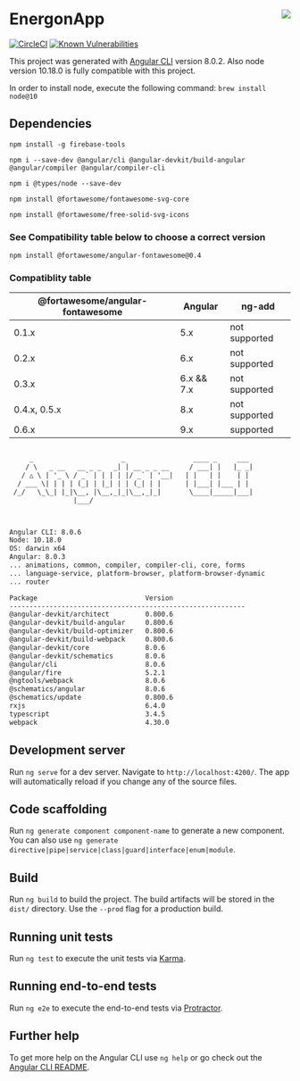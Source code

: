 <!-- markdownlint-disable-file MD033 -->
# EnergonApp <img align="right" src="https://github.com/siorellana/EnerApp/blob/master/src/favicon.png">

[![CircleCI](https://circleci.com/gh/siorellana/EnerApp/tree/master.svg?style=shield&circle-token=346e45a3e9648741dce5eff682d77cebd3ac2ae0)](https://circleci.com/gh/siorellana/EnerApp/tree/master)
[![Known Vulnerabilities](https://snyk.io/test/github/siorellana/EnerApp/badge.svg)](https://snyk.io/test/github/siorellana/EnerApp)

This project was generated with [Angular CLI](https://github.com/angular/angular-cli) version 8.0.2.
Also node version 10.18.0 is fully compatible with this project.

In order to install node, execute the following command:
`brew install node@10`

## Dependencies

`npm install -g firebase-tools`

`npm i --save-dev @angular/cli @angular-devkit/build-angular @angular/compiler @angular/compiler-cli`

`npm i @types/node --save-dev`

`npm install @fortawesome/fontawesome-svg-core`

`npm install @fortawesome/free-solid-svg-icons`

### See Compatibility table below to choose a correct version

`npm install @fortawesome/angular-fontawesome@0.4`

### Compatiblity table

|@fortawesome/angular-fontawesome|Angular|ng-add|
|-|-|-|
|0.1.x|5.x|not supported|
|0.2.x|6.x|not supported|
|0.3.x|6.x && 7.x|not supported|
|0.4.x, 0.5.x|8.x|not supported|
|0.6.x|9.x|supported|

```txt

     _                      _                 ____ _     ___
    / \   _ __   __ _ _   _| | __ _ _ __     / ___| |   |_ _|
   / △ \ | '_ \ / _` | | | | |/ _` | '__|   | |   | |    | |
  / ___ \| | | | (_| | |_| | | (_| | |      | |___| |___ | |
 /_/   \_\_| |_|\__, |\__,_|_|\__,_|_|       \____|_____|___|
                |___/



Angular CLI: 8.0.6
Node: 10.18.0
OS: darwin x64
Angular: 8.0.3
... animations, common, compiler, compiler-cli, core, forms
... language-service, platform-browser, platform-browser-dynamic
... router

Package                           Version
-----------------------------------------------------------
@angular-devkit/architect         0.800.6
@angular-devkit/build-angular     0.800.6
@angular-devkit/build-optimizer   0.800.6
@angular-devkit/build-webpack     0.800.6
@angular-devkit/core              8.0.6
@angular-devkit/schematics        8.0.6
@angular/cli                      8.0.6
@angular/fire                     5.2.1
@ngtools/webpack                  8.0.6
@schematics/angular               8.0.6
@schematics/update                0.800.6
rxjs                              6.4.0
typescript                        3.4.5
webpack                           4.30.0
```

## Development server

Run `ng serve` for a dev server. Navigate to `http://localhost:4200/`. The app will automatically reload if you change any of the source files.

## Code scaffolding

Run `ng generate component component-name` to generate a new component. You can also use `ng generate directive|pipe|service|class|guard|interface|enum|module`.

## Build

Run `ng build` to build the project. The build artifacts will be stored in the `dist/` directory. Use the `--prod` flag for a production build.

## Running unit tests

Run `ng test` to execute the unit tests via [Karma](https://karma-runner.github.io).

## Running end-to-end tests

Run `ng e2e` to execute the end-to-end tests via [Protractor](http://www.protractortest.org/).

## Further help

To get more help on the Angular CLI use `ng help` or go check out the [Angular CLI README](https://github.com/angular/angular-cli/blob/master/README.md).
